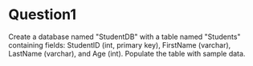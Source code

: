 # Question1
Create a database named "StudentDB" with a table named
"Students" containing fields: StudentID (int, primary key),
FirstName (varchar), LastName (varchar), and Age (int).
Populate the table with sample data.
